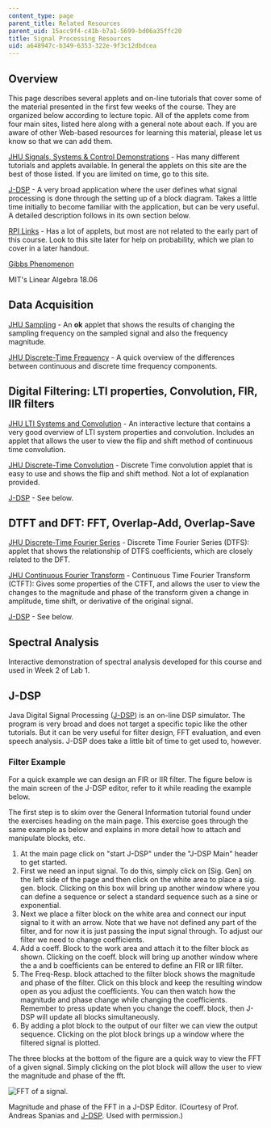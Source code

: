 ```yaml
---
content_type: page
parent_title: Related Resources
parent_uid: 15acc9f4-c41b-b7a1-5699-bd06a35ffc20
title: Signal Processing Resources
uid: a648947c-b349-6353-322e-9f3c12dbdcea
---
```


Overview
--------

This page describes several applets and on-line tutorials that cover some of the material presented in the first few weeks of the course. They are organized below according to lecture topic. All of the applets come from four main sites, listed here along with a general note about each. If you are aware of other Web-based resources for learning this material, please let us know so that we can add them.

[JHU Signals, Systems & Control Demonstrations](http://www.jhu.edu/~signals/) - Has many different tutorials and applets available. In general the applets on this site are the best of those listed. If you are limited on time, go to this site.

[J-DSP](http://jdsp.asu.edu/jdsp.html) - A very broad application where the user defines what signal processing is done through the setting up of a block diagram. Takes a little time initially to become familiar with the application, but can be very useful. A detailed description follows in its own section below.

[RPI Links](http://links.math.rpi.edu/) - Has a lot of applets, but most are not related to the early part of this course. Look to this site later for help on probability, which we plan to cover in a later handout.

[Gibbs Phenomenon](/ans7870/18/18.06/javademo/Gibbs/)

MIT's Linear Algebra 18.06

Data Acquisition
----------------

[JHU Sampling](http://www.jhu.edu/~signals/sampling/index.html) - An **ok** applet that shows the results of changing the sampling frequency on the sampled signal and also the frequency magnitude.

[JHU Discrete-Time Frequency](http://www.jhu.edu/~signals/dtphasor/index.htm) - A quick overview of the differences between continuous and discrete time frequency components.

Digital Filtering: LTI properties, Convolution, FIR, IIR filters
----------------------------------------------------------------

[JHU LTI Systems and Convolution](http://www.jhu.edu/~signals/lecture1/frames.html) - An interactive lecture that contains a very good overview of LTI system properties and convolution. Includes an applet that allows the user to view the flip and shift method of continuous time convolution.

[JHU Discrete-Time Convolution](http://www.jhu.edu/~signals/discreteconv2/index.html) - Discrete Time convolution applet that is easy to use and shows the flip and shift method. Not a lot of explanation provided.

[J-DSP](http://jdsp.asu.edu/jdsp.html) - See below.

DTFT and DFT: FFT, Overlap-Add, Overlap-Save
--------------------------------------------

[JHU Discrete-Time Fourier Series](http://www.jhu.edu/signals/discretefourier/index.htm) - Discrete Time Fourier Series (DTFS): applet that shows the relationship of DTFS coefficients, which are closely related to the DFT.

[JHU Continuous Fourier Transform](http://www.jhu.edu/~signals/ctftprops/indexCTFTprops.htm) - Continuous Time Fourier Transform (CTFT): Gives some properties of the CTFT, and allows the user to view the changes to the magnitude and phase of the transform given a change in amplitude, time shift, or derivative of the original signal.

[J-DSP](http://jdsp.asu.edu/jdsp.html) - See below.

Spectral Analysis
-----------------

Interactive demonstration of spectral analysis developed for this course and used in Week 2 of Lab 1.

J-DSP
-----

Java Digital Signal Processing ([J-DSP](http://jdsp.asu.edu/jdsp.html)) is an on-line DSP simulator. The program is very broad and does not target a specific topic like the other tutorials. But it can be very useful for filter design, FFT evaluation, and even speech analysis. J-DSP does take a little bit of time to get used to, however.

### Filter Example

For a quick example we can design an FIR or IIR filter. The figure below is the main screen of the J-DSP editor, refer to it while reading the example below.

The first step is to skim over the General Information tutorial found under the exercises heading on the main page. This exercise goes through the same example as below and explains in more detail how to attach and manipulate blocks, etc.

1.  At the main page click on "start J-DSP" under the "J-DSP Main" header to get started.
2.  First we need an input signal. To do this, simply click on \[Sig. Gen\] on the left side of the page and then click on the white area to place a sig. gen. block. Clicking on this box will bring up another window where you can define a sequence or select a standard sequence such as a sine or exponential.
3.  Next we place a filter block on the white area and connect our input signal to it with an arrow. Note that we have not defined any part of the filter, and for now it is just passing the input signal through. To adjust our filter we need to change coefficients.
4.  Add a coeff. Block to the work area and attach it to the filter block as shown. Clicking on the coeff. block will bring up another window where the a and b coefficients can be entered to define an FIR or IIR filter.
5.  The Freq-Resp. block attached to the filter block shows the magnitude and phase of the filter. Click on this block and keep the resulting window open as you adjust the coefficients. You can then watch how the magnitude and phase change while changing the coefficients. Remember to press update when you change the coeff. block, then J-DSP will update all blocks simultaneously.
6.  By adding a plot block to the output of our filter we can view the output sequence. Clicking on the plot block brings up a window where the filtered signal is plotted.

The three blocks at the bottom of the figure are a quick way to view the FFT of a given signal. Simply clicking on the plot block will allow the user to view the magnitude and phase of the fft.

![FFT of a signal.](/courses/health-sciences-and-technology/hst-582j-biomedical-signal-and-image-processing-spring-2007/related-resources/jdsp_image.jpg)

Magnitude and phase of the FFT in a J-DSP Editor. (Courtesy of Prof. Andreas Spanias and [J-DSP](http://jdsp.asu.edu/). Used with permission.)